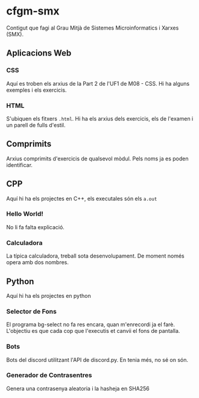 # cfgm-smx
Contigut que fagi al Grau Mitjà de Sistemes Microinformatics i Xarxes (SMX).

## Aplicacions Web
### CSS
Aquí es troben els arxius de la Part 2 de l'UF1 de M08 - CSS.
Hi ha alguns exemples i els exercicis.

### HTML
S'ubiquen els fitxers `.html`.
Hi ha els arxius dels exercicis, els de l'examen i un parell de fulls d'estil.

## Comprimits
Arxius comprimits d'exercicis de qualsevol mòdul. Pels noms ja es poden identificar.

## CPP
Aquí hi ha els projectes en C++, els executales són els `a.out`

### Hello World!
No li fa falta explicació.

### Calculadora
La típica calculadora, treball sota desenvolupament.
De moment només opera amb dos nombres.

## Python
Aquí hi ha els projectes en python

### Selector de Fons
El programa bg-select no fa res encara, quan m'enrecordi ja el farè.
L'objectiu es que cada cop que l'executis et canvii el fons de pantalla.

### Bots
Bots del discord utilitzant l'API de discord.py.
En tenia més, no sé on són.

### Generador de Contrasentres
Genera una contrasenya aleatoria i la hasheja en SHA256

